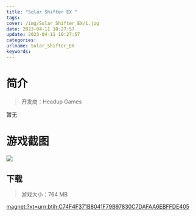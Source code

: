 ```yaml
---
title: "Solar Shifter EX "
tags: 
cover: /img/Solar_Shifter_EX/1.jpg
date: 2023-04-11 10:27:57
update: 2023-04-11 10:27:57
categories: 
urlname: Solar_Shifter_EX
keywords: 
---
```

# 简介

> 开发商：Headup Games

暂无

# 游戏截图

![](/img/Solar_Shifter_EX/2.jpg)


## 下载

> 游戏大小：764 MB

[magnet:?xt=urn:btih:C74F4F371B8041F79B97830C7DAFAA6EBFFDE405](magnet:?xt=urn:btih:C74F4F371B8041F79B97830C7DAFAA6EBFFDE405)